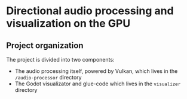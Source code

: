 # Directional audio processing and visualization on the GPU

## Project organization

The project is divided into two components:
-  The audio processing itself, powered by Vulkan, which lives in the `/audio-processor` directory
-  The Godot visualizator and glue-code which lives in the `visualizer` directory
